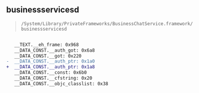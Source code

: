 ## businessservicesd

> `/System/Library/PrivateFrameworks/BusinessChatService.framework/businessservicesd`

```diff

   __TEXT.__eh_frame: 0x968
   __DATA_CONST.__auth_got: 0x6a8
   __DATA_CONST.__got: 0x220
-  __DATA_CONST.__auth_ptr: 0x1a0
+  __DATA_CONST.__auth_ptr: 0x1a8
   __DATA_CONST.__const: 0x6b0
   __DATA_CONST.__cfstring: 0x20
   __DATA_CONST.__objc_classlist: 0x38

```
